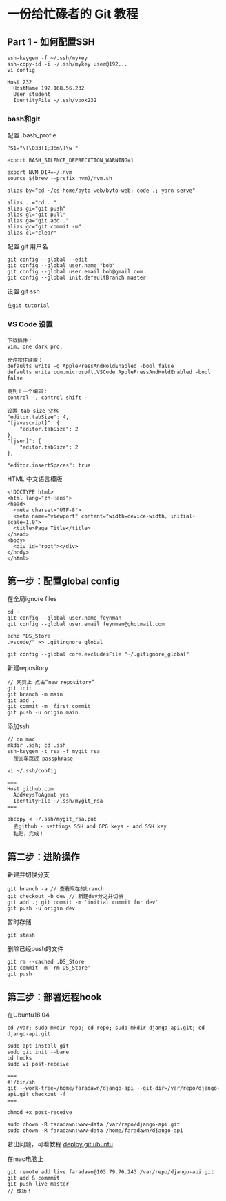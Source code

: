 # 一份给忙碌者的 Git 教程

## Part 1 -  如何配置SSH
```
ssh-keygen -f ~/.ssh/mykey
ssh-copy-id -i ~/.ssh/mykey user@192...
vi config

Host 232
  HostName 192.168.56.232
  User student
  IdentityFile ~/.ssh/vbox232
```

### bash和git
配置 .bash_profie
```
PS1="\[\033[1;36m\]\w "

export BASH_SILENCE_DEPRECATION_WARNING=1

export NVM_DIR=~/.nvm
source $(brew --prefix nvm)/nvm.sh

alias by="cd ~/cs-home/byto-web/byto-web; code .; yarn serve"

alias ..="cd .."
alias gi="git push"
alias gl="git pull"
alias ga="git add ."
alias gc="git commit -m"
alias cl="clear"
```
配置 git 用户名
```
git config --global --edit
git config --global user.name "bob"
git config --global user.email bob@gmail.com
git config --global init.defaultBranch master
```
设置 git ssh
```
在git tutorial
```

### VS Code 设置
```
下载插件：
vim, one dark pro, 

允许按住键盘：
defaults write -g ApplePressAndHoldEnabled -bool false
defaults write com.microsoft.VSCode ApplePressAndHoldEnabled -bool false

跳到上一个编辑：
control -, control shift -

设置 tab size 空格
"editor.tabSize": 4,
"[javascript]": {
    "editor.tabSize": 2
},
"[json]": {
    "editor.tabSize": 2
},

"editor.insertSpaces": true

```
HTML 中文语言模版
```
<!DOCTYPE html>
<html lang="zh-Hans">
<head>
  <meta charset="UTF-8">
  <meta name="viewport" content="width=device-width, initial-scale=1.0">
  <title>Page Title</title>
</head>
<body>
  <div id="root"></div>
</body>
</html>
```


## 第一步：配置global config
在全局ignore files
```
cd ~
git config --global user.name feynman
git config --global user.email feynman@ghotmail.com

echo "DS_Store
.vscode/" >> .gitirgnore_global

git config --global core.excludesFile "~/.gitignore_global"
```
新建repository
```
// 网页上 点击“new repository”
git init
git branch -m main
git add .
git commit -m 'first commit'
git push -u origin main
```
添加ssh
```
// on mac
mkdir .ssh; cd .ssh
ssh-keygen -t rsa -f mygit_rsa
  按回车跳过 passphrase

vi ~/.ssh/config

===
Host github.com
  AddKeysToAgent yes
  IdentityFile ~/.ssh/mygit_rsa
===

pbcopy < ~/.ssh/mygit_rsa.pub
  去github - settings SSH and GPG keys - add SSH key
  黏贴，完成！
```

## 第二步：进阶操作
新建并切换分支
```
git branch -a // 查看现在的branch
git checkout -b dev // 新建dev分之并切换
git add .; git commit -m 'initial commit for dev'
git push -u origin dev
```
暂时存储
```
git stash
```
删除已经push的文件
```
git rm --cached .DS_Store
git commit -m 'rm DS_Store'
git push
```

## 第三步：部署远程hook
在Ubuntu18.04
```
cd /var; sudo mkdir repo; cd repo; sudo mkdir django-api.git; cd django-api.git

sudo apt install git
sudo git init --bare
cd hooks
sudo vi post-receive

===
#!/bin/sh
git --work-tree=/home/faradawn/django-api --git-dir=/var/repo/django-api.git checkout -f
===

chmod +x post-receive

sudo chown -R faradawn:www-data /var/repo/django-api.git
sudo chown -R faradawn:www-data /home/faradawn/django-api
```
若出问题，可看教程 [deploy git ubuntu](https://kags.me.ke/post/digitalocean-setup-git-server-deploy-with-hooks-ubuntu/)  


在mac电脑上
```
git remote add live faradawn@103.79.76.243:/var/repo/django-api.git
git add & commmit
git push live master
// 成功！
```

